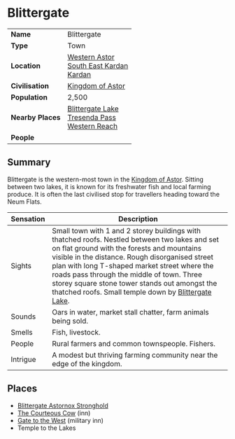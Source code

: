 # Blittergate

|||
| --- | --- |
| **Name** | Blittergate | place.4
| **Type** | Town |
| **Location** | [Western Astor](../regions/western-astor.md)<br>[South East Kardan](../regions/south-east-kardan.md)<br>[Kardan](../continents/kardan.md) |
| **Civilisation** | [Kingdom of Astor](../../civilisations/kingdom-of-astor/kingdom-of-astor.md) |
| **Population** | 2,500 |
| **Nearby Places** | [Blittergate Lake](../rivers-lakes/blittergate-lake.md)<br>[Tresenda Pass](../roads/tresenda-pass.md)<br>[Western Reach](../roads/western-reach.md) |
| **People** | |

## Summary

Blittergate is the western-most town in the [Kingdom of Astor](../../civilisations/kingdom-of-astor/kingdom-of-astor.md). Sitting between two lakes, it is known for its freshwater fish and local farming produce. It is often the last civilised stop for travellers heading toward the Neum Flats.

| Sensation | Description |
| ---- | --- |
| Sights | Small town with 1 and 2 storey buildings with thatched roofs. Nestled between two lakes and set on flat ground with the forests and mountains visible in the distance. Rough disorganised street plan with long T-shaped market street where the roads pass through the middle of town. Three storey square stone tower stands out amongst the thatched roofs. Small temple down by [Blittergate Lake](../rivers-lakes/blittergate-lake.md). |
| Sounds | Oars in water, market stall chatter, farm animals being sold. |
| Smells | Fish, livestock. |
| People | Rural farmers and common townspeople. Fishers. |
| Intrigue | A modest but thriving farming community near the edge of the kingdom. |

## Places

- [Blittergate Astornox Stronghold](../strongholds/blittergate-astornox-stronghold.md)
- [The Courteous Cow](../buildings/inns-taverns/the-courteous-cow.md) (inn)
- [Gate to the West](../buildings/inns-taverns/gate-to-the-west.md) (military inn)
- Temple to the Lakes
